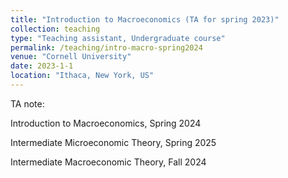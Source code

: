 ```yaml
---
title: "Introduction to Macroeconomics (TA for spring 2023)"
collection: teaching
type: "Teaching assistant, Undergraduate course"
permalink: /teaching/intro-macro-spring2024
venue: "Cornell University"
date: 2023-1-1
location: "Ithaca, New York, US"
---
```


TA note: 

Introduction to Macroeconomics, Spring 2024

Intermediate Microeconomic Theory, Spring 2025

Intermediate Macroeconomic Theory, Fall 2024
